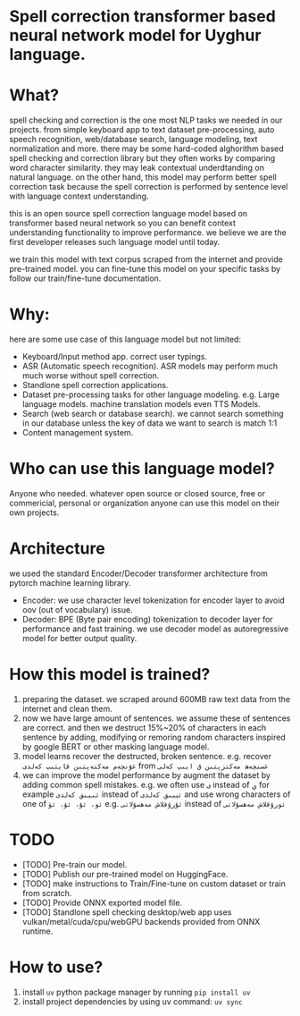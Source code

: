 # Spell correction transformer based neural network model for Uyghur language.

# What?
spell checking and correction is the one most NLP tasks we needed in our projects. from simple keyboard app to text dataset pre-processing, auto speech recognition, web/database search, language modeling, text normalization and more.
there may be some hard-coded alghorithm based spell checking and correction library but they often works by comparing word character similarity. they may leak contextual underdtanding on natural language. on the other hand, this model may perform better spell correction task because the spell correction is performed by sentence level with language context understanding.

this is an open source spell correction language model based on transformer based neural network so you can benefit context understanding functionality to improve performance. we believe we are the first developer releases such language model until today.

we train this model with text corpus scraped from the internet and provide pre-trained model. you can fine-tune this model on your specific tasks by follow our train/fine-tune documentation.


# Why:
here are some use case of this language model but not limited:
- Keyboard/Input method app. correct user typings.
- ASR (Automatic speech recognition). ASR models may perform much much worse without spell correction.
- Standlone spell correction applications.
- Dataset pre-processing tasks for other language modeling. e.g. Large language models. machine translation models even TTS Models.
- Search (web search or database search). we cannot search something in our database unless the key of data we want to search is match 1:1
- Content management system.

# Who can use this language model?

Anyone who needed. whatever open source or closed source, free or commericial, personal or organization anyone can use this model on their own projects.

# Architecture
we used the standard Encoder/Decoder transformer architecture from pytorch machine learning library.

- Encoder: we use character level tokenization for encoder layer to avoid oov (out of vocabulary) issue.
- Decoder: BPE (Byte pair encoding) tokenization to decoder layer for performance and fast training. we use decoder model as autoregressive model for better output quality.

# How this model is trained?
1. preparing the dataset. we scraped around 600MB raw text data from the internet and clean them.
2. now we have large amount of sentences. we assume these of sentences are correct. and then we destruct 15%~20% of characters in each sentence by adding, modifying or remoring random characters inspired by google BERT or other masking language model.
3. model learns recover the destructed, broken sentence. e.g. recover `غۇنچەم مەكتەپتىن قايتىپ كەلدى` from `غسنچەھ مەكتزپتىن ق ايىپ كەلى`
4. we can improve the model performance by augment the dataset by adding common spell mistakes. e.g. we often use `ى` instead of `ې` for example `ئىيىق كەلدى` instead of `ئېيىق كەلدى` and use wrong characters of one of `ئو، ئۇ، ئۆ، ئۈ` e.g. `ئۇرۇقلاش مەھسۇلاتى` instead of `ئورۇقلاش مەھسۇلاتى`

# TODO
- [TODO] Pre-train our model.
- [TODO] Publish our pre-trained model on HuggingFace.
- [TODO] make instructions to Train/Fine-tune on custom dataset or train from scratch.
- [TODO] Provide ONNX exported model file.
- [TODO] Standlone spell checking desktop/web app uses vulkan/metal/cuda/cpu/webGPU backends provided from ONNX runtime.


# How to use?

1. install `uv` python package manager by running `pip install uv`
2. install project dependencies by using uv command: `uv sync`
